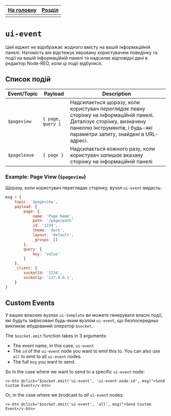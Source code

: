 | [На головну](../) | [Розділ](README.md) |
| ----------------- | ------------------- |
|                   |                     |

# `ui-event`

Цей віджет не відображає жодного вмісту на вашій інформаційній панелі. Натомість він відстежує керовану користувачем поведінку та події на вашій інформаційній панелі та надсилає відповідні дані в редактор Node-RED, коли ці події відбулися.

## Список подій

| Event/Topic  | Payload           | Description                                                  |
| ------------ | ----------------- | ------------------------------------------------------------ |
| `$pageview`  | `{ page, query }` | Надсилається щоразу, коли користувач *переглядає* певну сторінку на інформаційній панелі. Деталізує сторінку, визначену панеллю інструментів, і будь-які параметри запиту, знайдені в URL-адресі. |
| `$pageleave` | `{ page }`        | Надсилається кожного разу, коли користувач *залишає* вказану сторінку на інформаційній панелі |

### Example: Page View (`$pageview`) 

Щоразу, коли користувач переглядає сторінку, вузол `ui-event` видасть:

```js
msg = {
    topic: '$pageview',
    payload: {
        page: {
            name: 'Page Name',
            path: '/page/path'
            id: '1234',
            theme: 'dark',
            layout: 'default',
            _groups: []
        },
        query: {
            key: 'value'
        }
    },
    _client: {
        socketId: '1234',
        socketIp: '127.0.0.1',
    }
}
```

## Custom Events 

У ваших власних вузлах `ui-template` ви можете генерувати власні події, які будуть зафіксовані будь-яким вузлом `ui-event`, що безпосередньо викликає вбудований оператор `$socket`.

The `$socket.emit` function takes in 3 arguments:

- The event name, in this case, `ui-event`
- The `id` of the `ui-event` node you want to emit this to. You can also use `all` to emit to all `ui-event` nodes.
- The full `msg` you want to send.

So in the case where we want to send to a specific `ui-event` node:

```vue
<v-btn @click="$socket.emit('ui-event', 'ui-event-node-id', msg)">Send Custom Event</v-btn>
```

Or, in the case where we brodcast to *all* `ui-event` nodes:

```vue
<v-btn @click="$socket.emit('ui-event', 'all', msg)">Send Custom Event</v-btn>
```

